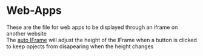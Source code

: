 # Web-Apps
These are the file for web apps to be displayed through an iframe on another website
<br>
The [auto IFrame][auto] will adjust the height of the IFrame when a button is clicked to keep opjects from disapearing when the height changes

[auto]: autoIFrame.html
